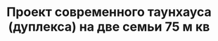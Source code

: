 ---
title: Проект современного таунхауса (дуплекса) на две семьи 75 м кв
description: Готовый проект современного таунхауса (дуплекса) на две семьи, из кирпича, газобетона или пеноблока. Площадь секции&#58; 75 м.кв.

layout: project
permalink: /proekty/:path
redirect_from: /taunhaus_dupleks_75m2.html

featured: 1
weight: 60

project-title: Современный таунхаус
project-catalog-title: Современный дуплекс
project-name: TD-75
tiny-description: Маленький таунхаус в современном стиле

short-description: "Современный дуплекс привлекает своим минимализмом и простотой. Грамотная планировка сочетает в себе большую общую зону из столовой, кухни, гостиной с выходом на террасу и две небольшие уютные спальни. Все эти помещения занимают 75 м<sup>2</sup>. Угловое остекление кухни создает легкий в чистке фартук и акцентирует внимание на этой зоне комнаты. А витражное остекление гостиной зрительно расширяет пространство, в котором можно устроить небольшой зимний сад. Он наполнит ваш дом теплом морозной зимой и чистым полезным воздухом круглый год."

price-project: "60 000 р"
price-build:

area: "75"

related:
- TD-79
- TD-123
- TP-116

params:
- name: "Площадь секции:"
  value: "75м<sup>2</sup>"
- name: "Площадь 1-го этажа:"
  value: "44м<sup>2</sup>"
- name: "Площадь 2-го этажа:"
  value: "31м<sup>2</sup>"
- name: "Крыльцо и т.д."
  value: "20м<sup>2</sup>"
- name: "Габаритные размеры"
  value: "7.0 x 13.0м"
- name: "Спальни"
  value: "2"
- name: "Санузлы"
  value: "2"
- name: "Высота 1-го этажа"
  value: "2.8м"
- name: "Высота 2-го этажа"
  value: "от 1.8м"
- name: "Фундамент"
  value: "Сборный ж/б"
- name: "Конструкция стен"
  value: "Газобетон 400мм"
- name: "Перекрытия"
  value: "Монолитные ж/б"
- name: "Покрытие кровли"
  value: "Гибкая черепица"
- name: "Облицовка стен"
  value: "Штукатурка, термососна"

options:
- name: "Паспорт дома"
  value: "5 000 р"
- name: "Проекты коммуникаций (ОВиК)"
  value: "30 000 р"
- name: "Схема электрики"
  value: "20 000 р"
- name: "Проект подвала"
  value: "30 000 р"
- name: "Замена материала стен"
  value: "20 000 р"
- name: "Изменение фундамента"
  value: "15 000 р"
- name: "Перепланировка (перегородки)"
  value: "5 000 р"
- name: "Дизайн интерьера"
  value: "120 000 р"
---